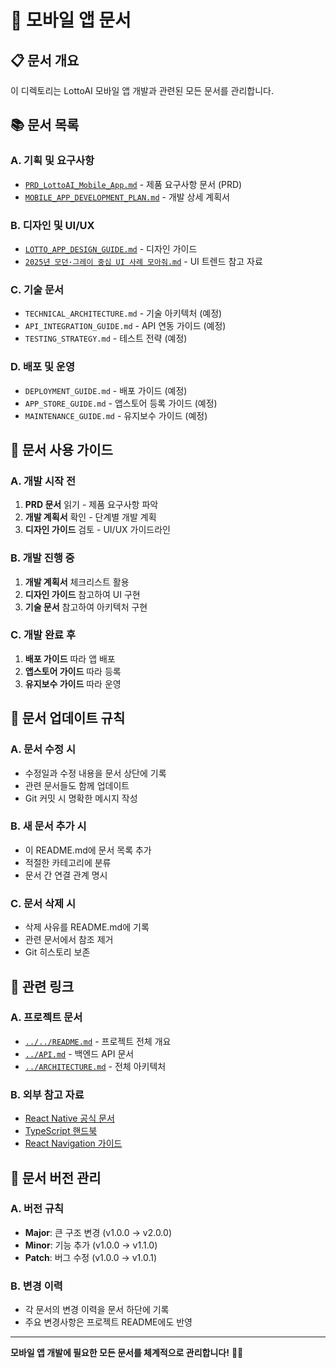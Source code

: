 # 📱 모바일 앱 문서

## 📋 문서 개요

이 디렉토리는 LottoAI 모바일 앱 개발과 관련된 모든 문서를 관리합니다.

## 📚 문서 목록

### **A. 기획 및 요구사항**
- [`PRD_LottoAI_Mobile_App.md`](./PRD_LottoAI_Mobile_App.md) - 제품 요구사항 문서 (PRD)
- [`MOBILE_APP_DEVELOPMENT_PLAN.md`](./MOBILE_APP_DEVELOPMENT_PLAN.md) - 개발 상세 계획서

### **B. 디자인 및 UI/UX**
- [`LOTTO_APP_DESIGN_GUIDE.md`](./LOTTO_APP_DESIGN_GUIDE.md) - 디자인 가이드
- [`2025년 모던·그레이 중심 UI 사례 모아줘.md`](./2025년%20모던·그레이%20중심%20UI%20사례%20모아줘.md) - UI 트렌드 참고 자료

### **C. 기술 문서**
- `TECHNICAL_ARCHITECTURE.md` - 기술 아키텍처 (예정)
- `API_INTEGRATION_GUIDE.md` - API 연동 가이드 (예정)
- `TESTING_STRATEGY.md` - 테스트 전략 (예정)

### **D. 배포 및 운영**
- `DEPLOYMENT_GUIDE.md` - 배포 가이드 (예정)
- `APP_STORE_GUIDE.md` - 앱스토어 등록 가이드 (예정)
- `MAINTENANCE_GUIDE.md` - 유지보수 가이드 (예정)

## 🎯 문서 사용 가이드

### **A. 개발 시작 전**
1. **PRD 문서** 읽기 - 제품 요구사항 파악
2. **개발 계획서** 확인 - 단계별 개발 계획
3. **디자인 가이드** 검토 - UI/UX 가이드라인

### **B. 개발 진행 중**
1. **개발 계획서** 체크리스트 활용
2. **디자인 가이드** 참고하여 UI 구현
3. **기술 문서** 참고하여 아키텍처 구현

### **C. 개발 완료 후**
1. **배포 가이드** 따라 앱 배포
2. **앱스토어 가이드** 따라 등록
3. **유지보수 가이드** 따라 운영

## 📝 문서 업데이트 규칙

### **A. 문서 수정 시**
- 수정일과 수정 내용을 문서 상단에 기록
- 관련 문서들도 함께 업데이트
- Git 커밋 시 명확한 메시지 작성

### **B. 새 문서 추가 시**
- 이 README.md에 문서 목록 추가
- 적절한 카테고리에 분류
- 문서 간 연결 관계 명시

### **C. 문서 삭제 시**
- 삭제 사유를 README.md에 기록
- 관련 문서에서 참조 제거
- Git 히스토리 보존

## 🔗 관련 링크

### **A. 프로젝트 문서**
- [`../../README.md`](../../README.md) - 프로젝트 전체 개요
- [`../API.md`](../API.md) - 백엔드 API 문서
- [`../ARCHITECTURE.md`](../ARCHITECTURE.md) - 전체 아키텍처

### **B. 외부 참고 자료**
- [React Native 공식 문서](https://reactnative.dev/)
- [TypeScript 핸드북](https://www.typescriptlang.org/docs/)
- [React Navigation 가이드](https://reactnavigation.org/)

## 📅 문서 버전 관리

### **A. 버전 규칙**
- **Major**: 큰 구조 변경 (v1.0.0 → v2.0.0)
- **Minor**: 기능 추가 (v1.0.0 → v1.1.0)
- **Patch**: 버그 수정 (v1.0.0 → v1.0.1)

### **B. 변경 이력**
- 각 문서의 변경 이력을 문서 하단에 기록
- 주요 변경사항은 프로젝트 README에도 반영

---

**모바일 앱 개발에 필요한 모든 문서를 체계적으로 관리합니다!** 📱✨
